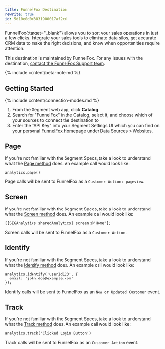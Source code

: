```yaml
---
title: FunnelFox Destination
rewrite: true
id: 5d10e0d0d3831900017af2cd
---
```

[FunnelFox](https://www.funnelfox.com/){:target="_blank"} allows you to sort your sales operations in just a few clicks. Integrate your sales tools to eliminate data silos, get accurate CRM data to make the right decisions, and know when opportunities require attention.

This destination is maintained by FunnelFox. For any issues with the destination, [contact the FunnelFox Support team](mailto:support@funnelfox.com).

{% include content/beta-note.md %}


## Getting Started

{% include content/connection-modes.md %}

1. From the Segment web app, click **Catalog**.
2. Search for "FunnelFox" in the Catalog, select it, and choose which of your sources to connect the destination to.
3. Enter the "API Key" into your Segment Settings UI which you can find on your personal [FunnelFox Homepage](https://app.funnelfox.com/#/home) under Data Sources > Websites.


## Page

If you're not familiar with the Segment Specs, take a look to understand what the [Page method](/docs/connections/spec/page/) does. An example call would look like:

```
analytics.page()
```

Page calls will be sent to FunnelFox as a `Customer Action: pageview`.


## Screen

If you're not familiar with the Segment Specs, take a look to understand what the [Screen method](/docs/connections/spec/screen/) does. An example call would look like:

```
[[SEGAnalytics sharedAnalytics] screen:@"Home"];
```

Screen calls will be sent to FunnelFox as a `Customer Action`.


## Identify

If you're not familiar with the Segment Specs, take a look to understand what the [Identify method](/docs/connections/spec/identify/) does. An example call would look like:

```
analytics.identify('userId123', {
  email: 'john.doe@example.com'
});
```

Identify calls will be sent to FunnelFox as an `New or Updated Customer` event.


## Track

If you're not familiar with the Segment Specs, take a look to understand what the [Track method](/docs/connections/spec/track/) does. An example call would look like:

```
analytics.track('Clicked Login Button')
```

Track calls will be sent to FunnelFox as an `Customer Action` event.
